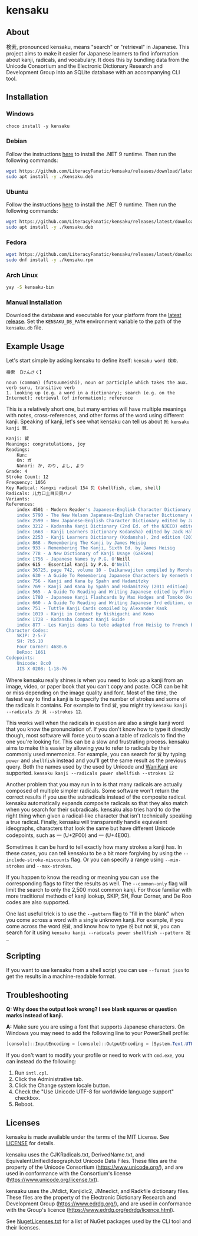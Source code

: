# kensaku

## About

検索, pronounced kensaku, means "search" or "retrieval" in Japanese. This project aims to make it easier for Japanese learners to find information about kanji, radicals, and vocabulary. It does this by bundling data from the Unicode Consortium and the Electronic Dictionary Research and Development Group into an SQLite database with an accompanying CLI tool.

## Installation

### Windows

```powershell
choco install -y kensaku
```

### Debian

Follow the instructions [here](https://learn.microsoft.com/en-us/dotnet/core/install/linux-debian?tabs=dotnet9) to install the .NET 9 runtime. Then run the following commands:

```bash
wget https://github.com/LiteracyFanatic/kensaku/releases/download/latest/kensaku.deb
sudo apt install -y ./kensaku.deb
```

### Ubuntu

Follow the instructions [here](https://learn.microsoft.com/en-us/dotnet/core/install/linux-ubuntu-install?tabs=dotnet9) to install the .NET 9 runtime. Then run the following commands:

```bash
wget https://github.com/LiteracyFanatic/kensaku/releases/latest/download/kensaku.deb
sudo apt install -y ./kensaku.deb
```

### Fedora

```bash
wget https://github.com/LiteracyFanatic/kensaku/releases/latest/download/kensaku.rpm
sudo dnf install -y ./kensaku.rpm
```

### Arch Linux

```bash
yay -S kensaku-bin
```

### Manual Installation

Download the database and executable for your platform from the [latest release](https://github.com/LiteracyFanatic/kensaku/releases/latest/). Set the `KENSAKU_DB_PATH` environment variable to the path of the `kensaku.db` file.

## Example Usage

Let's start simple by asking kensaku to define itself: `kensaku word 検索`.

```
検索 【けんさく】

noun (common) (futsuumeishi), noun or participle which takes the aux. verb suru, transitive verb
1. looking up (e.g. a word in a dictionary); search (e.g. on the Internet); retrieval (of information); reference
```

This is a relatively short one, but many entries will have multiple meanings with notes, cross-references, and other forms of the word using different kanji. Speaking of kanji, let's see what kensaku can tell us about `賀`: `kensaku kanji 賀`.

```bash
Kanji: 賀
Meanings: congratulations, joy
Readings:
    Kun: 
    On: ガ
    Nanori: か, のり, よし, より
Grade: 4
Stroke Count: 12
Frequency: 1056
Key Radical: Kangxi radical 154 贝 (shellfish, clam, shell)
Radicals: 儿力口土目贝貝ハノ
Variants:
References:
    index 4501 - Modern Reader's Japanese-English Character Dictionary edited by Andrew Nelson
    index 5790 - The New Nelson Japanese-English Character Dictionary edited by John Haig
    index 2599 - New Japanese-English Character Dictionary edited by Jack Halpern
    index 3212 - Kodansha Kanji Dictionary (2nd Ed. of the NJECD) edited by Jack Halpern
    index 1663 - Kanji Learners Dictionary Kodansha) edited by Jack Halpern
    index 2253 - Kanji Learners Dictionary (Kodansha), 2nd edition (2013) edited by Jack Halpern
    index 868 - Remembering The Kanji by James Heisig
    index 933 - Remembering The Kanji, Sixth Ed. by James Heisig
    index 778 - A New Dictionary of Kanji Usage (Gakken)
    index 1756 - Japanese Names by P.G. O'Neill
    index 615 - Essential Kanji by P.G. O'Neill
    index 36725, page 742, volume 10 - Daikanwajiten compiled by Morohashi
    index 630 - A Guide To Remembering Japanese Characters by Kenneth G. Henshall
    index 756 - Kanji and Kana by Spahn and Hadamitzky
    index 769 - Kanji and Kana by Spahn and Hadamitzky (2011 edition)
    index 565 - A Guide To Reading and Writing Japanese edited by Florence Sakade
    index 1780 - Japanese Kanji Flashcards by Max Hodges and Tomoko Okazaki (Series 1)
    index 660 - A Guide To Reading and Writing Japanese 3rd edition, edited by Henshall, Seeley and De Groot
    index 751 - Tuttle Kanji Cards compiled by Alexander Kask
    index 1019 - Kanji in Context by Nishiguchi and Kono
    index 1728 - Kodansha Compact Kanji Guide
    index 877 - Les Kanjis dans la tete adapted from Heisig to French by Yves Maniette
Character Codes:
    SKIP: 2-5-7
    SH: 7b5.10
    Four Corner: 4680.6
    DeRoo: 1661
Codepoints:
    Unicode: 8cc0
    JIS X 0208: 1-18-76
```

Where kensaku really shines is when you need to look up a kanji from an image, video, or paper book that you can't copy and paste. OCR can be hit or miss depending on the image quality and font. Most of the time, the fastest way to find a kanji is to specify the number of strokes and some of the radicals it contains. For example to find `賀`, you might try `kensaku kanji --radicals 力 貝 --strokes 12`.

This works well when the radicals in question are also a single kanji word that you know the pronunciation of. If you don't know how to type it directly though, most software will force you to scan a table of radicals to find the one you're looking for. This can be a slow and frustrating process. kensaku aims to make this easier by allowing you to refer to radicals by their commonly used mnemonics. For example, you can search for `賀` by typing `power` and `shellfish` instead and you'll get the same result as the previous query. Both the names used by the used by Unicode and [WaniKani](https://www.wanikani.com) are supported. `kensaku kanji --radicals power shellfish --strokes 12`

Another problem that you may run in to is that many radicals are actually composed of multiple simpler radicals. Some software won't return the correct results if you use the subradicals instead of the composite radical. kensaku automatically expands composite radicals so that they also match when you search for their subradicals. kensaku also tries hard to do the right thing when given a radical-like character that isn't technically speaking a true radical. Finally, kensaku will transparently handle equivalent ideographs, characters that look the same but have different Unicode codepoints, such as ⼀ (U+2F00) and 一 (U+4E00).

Sometimes it can be hard to tell exactly how many strokes a kanji has. In these cases, you can tell kensaku to be a bit more forgiving by using the `--include-stroke-miscounts` flag. Or you can specify a range using `--min-strokes` and `--max-strokes`.

If you happen to know the reading or meaning you can use the corresponding flags to filter the results as well. The `--common-only` flag will limit the search to only the 2,500 most common kanji. For those familiar with more traditional methods of kanji lookup, SKIP, SH, Four Corner, and De Roo codes are also supported.

One last useful trick is to use the `--pattern` flag to "fill in the blank" when you come across a word with a single unknown kanji. For example, if you come across the word `祝賀`, and know how to type `祝` but not `賀`, you can search for it using `kensaku kanji --radicals power shellfish --pattern 祝_`

## Scripting

If you want to use kensaku from a shell script you can use `--format json` to get the results in a machine-readable format.

## Troubleshooting

**Q: Why does the output look wrong? I see blank squares or question marks instead of kanji.**

**A:** Make sure you are using a font that supports Japanese characters. On Windows you may need to add the following line to your PowerShell profile:

```powershell
[console]::InputEncoding = [console]::OutputEncoding = [System.Text.UTF8Encoding]::new()
```

If you don't want to modify your profile or need to work with `cmd.exe`, you can instead do the following:

1. Run `intl.cpl`.
2. Click the Administrative tab.
3. Click the Change system locale button.
4. Check the "Use Unicode UTF-8 for worldwide language support" checkbox.
5. Reboot.

## Licenses

kensaku is made available under the terms of the MIT License. See [LICENSE](LICENSE) for details.

kensaku uses the CJKRadicals.txt, DerivedName.txt, and EquivalentUnifiedIdeograph.txt Unicode Data Files. These files are the property of the Unicode Consortium (https://www.unicode.org/), and are used in conformance with the Consortium's license (https://www.unicode.org/license.txt).

kensaku uses the JMdict, Kanjidic2, JMnedict, and Radkfile dictionary files. These files are the property of the Electronic Dictionary Research and Development Group (https://www.edrdg.org/), and are used in conformance with the Group's licence (https://www.edrdg.org/edrdg/licence.html).

See [NugetLicenses.txt](src/CLI/NugetLicenses.txt) for a list of NuGet packages used by the CLI tool and their licenses.

